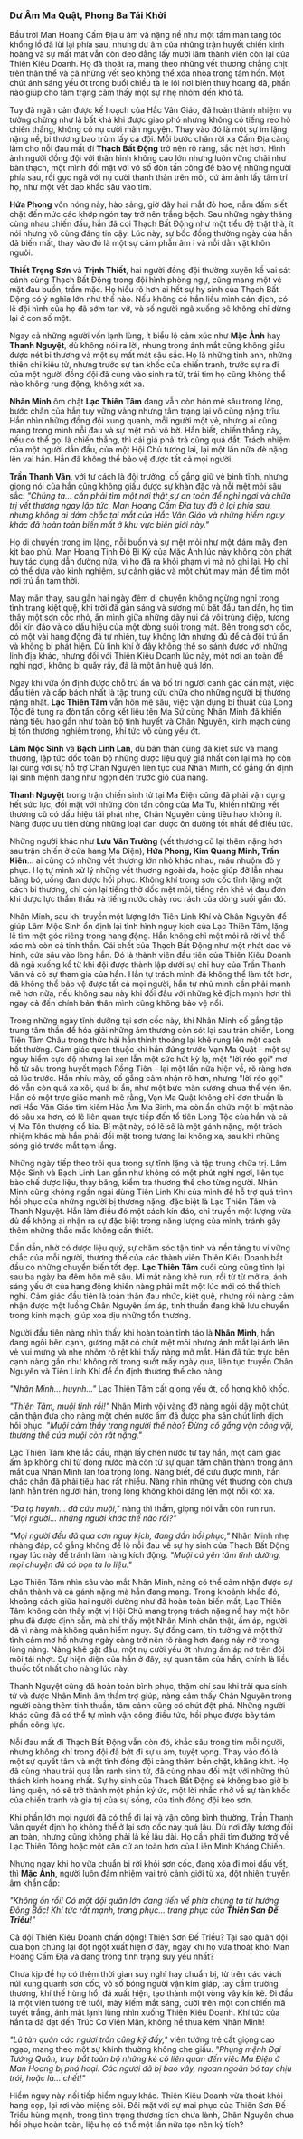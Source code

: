 ### Dư Âm Ma Quật, Phong Ba Tái Khởi

Bầu trời Man Hoang Cấm Địa u ám và nặng nề như một tấm màn tang tóc khổng lồ đã lùi lại phía sau, nhưng dư âm của những trận huyết chiến kinh hoàng và sự mất mát vẫn còn đeo đẳng lấy mười lăm thành viên còn lại của Thiên Kiêu Doanh. Họ đã thoát ra, mang theo những vết thương chằng chịt trên thân thể và cả những vết sẹo không thể xóa nhòa trong tâm hồn. Một chút ánh sáng yếu ớt trong buổi chiều tà le lói nơi biên thùy hoang dã, phần nào giúp cho tâm trạng cảm thấy một sự nhẹ nhõm đến khó tả.

Tuy đã ngăn cản được kế hoạch của Hắc Vân Giáo, đã hoàn thành nhiệm vụ tưởng chừng như là bất khả khi được giao phó nhưng không có tiếng reo hò chiến thắng, không có nụ cười mãn nguyện. Thay vào đó là một sự im lặng nặng nề, bi thương bao trùm lấy cả đội. Mỗi bước chân rời xa Cấm Địa càng làm cho nỗi đau mất đi **Thạch Bất Động** trở nên rõ ràng, sắc nét hơn. Hình ảnh người đồng đội với thân hình không cao lớn nhưng luôn vững chãi như bàn thạch, một mình đối mặt với vô số đòn tấn công để bảo vệ những người phía sau, rồi gục ngã với nụ cười thanh thản trên môi, cứ ám ảnh lấy tâm trí họ, như một vết dao khắc sâu vào tim.

**Hứa Phong** vốn nóng nảy, hào sảng, giờ đây hai mắt đỏ hoe, nắm đấm siết chặt đến mức các khớp ngón tay trở nên trắng bệch. Sau những ngày tháng cùng nhau chiến đấu, hắn đã coi Thạch Bất Động như một tiểu đệ thật thà, ít nói nhưng vô cùng đáng tin cậy. Lúc này, sự bốc đồng thường ngày của hắn đã biến mất, thay vào đó là một sự căm phẫn âm ỉ và nỗi dằn vặt khôn nguôi.

**Thiết Trọng Sơn** và **Trịnh Thiết**, hai người đồng đội thường xuyên kề vai sát cánh cùng Thạch Bất Động trong đội hình phòng ngự, cũng mang một vẻ mặt đau buồn, trầm mặc. Họ hiểu rõ hơn ai hết sự hy sinh của Thạch Bất Động có ý nghĩa lớn như thế nào. Nếu không có hắn liều mình cản địch, có lẽ đội hình của họ đã sớm tan vỡ, và số người ngã xuống sẽ không chỉ dừng lại ở con số một.

Ngay cả những người vốn lạnh lùng, ít biểu lộ cảm xúc như **Mặc Ảnh** hay **Thanh Nguyệt**, dù không nói ra lời, nhưng trong ánh mắt cũng không giấu được nét bi thương và một sự mất mát sâu sắc. Họ là những tinh anh, những thiên chi kiêu tử, nhưng trước sự tàn khốc của chiến tranh, trước sự ra đi của một người đồng đội đã cùng vào sinh ra tử, trái tim họ cũng không thể nào không rung động, không xót xa.

**Nhân Minh** ôm chặt **Lạc Thiên Tâm** đang vẫn còn hôn mê sâu trong lòng, bước chân của hắn tuy vững vàng nhưng tâm trạng lại vô cùng nặng trĩu. Hắn nhìn những đồng đội xung quanh, mỗi người một vẻ, nhưng ai cũng mang trong mình nỗi đau và sự mệt mỏi vô bờ. Hắn biết, chiến thắng này, nếu có thể gọi là chiến thắng, thì cái giá phải trả cũng quá đắt. Trách nhiệm của một người dẫn đầu, của một Hội Chủ tương lai, lại một lần nữa đè nặng lên vai hắn. Hắn đã không thể bảo vệ được tất cả mọi người.

**Trần Thanh Vân**, với tư cách là đội trưởng, cố gắng giữ vẻ bình tĩnh, nhưng giọng nói của hắn cũng không giấu được sự khàn đặc và nỗi mệt mỏi sâu sắc: _"Chúng ta... cần phải tìm một nơi thật sự an toàn để nghỉ ngơi và chữa trị vết thương ngay lập tức. Man Hoang Cấm Địa tuy đã ở lại phía sau, nhưng không ai dám chắc tai mắt của Hắc Vân Giáo và những hiểm nguy khác đã hoàn toàn biến mất ở khu vực biên giới này."_

Họ di chuyển trong im lặng, nỗi buồn và sự mệt mỏi như một đám mây đen kịt bao phủ. Man Hoang Tinh Đồ Bi Ký của Mặc Ảnh lúc này không còn phát huy tác dụng dẫn đường nữa, vì họ đã ra khỏi phạm vi mà nó ghi lại. Họ chỉ có thể dựa vào kinh nghiệm, sự cảnh giác và một chút may mắn để tìm một nơi trú ẩn tạm thời.

May mắn thay, sau gần hai ngày đêm di chuyển không ngừng nghỉ trong tình trạng kiệt quệ, khi trời đã gần sáng và sương mù bắt đầu tan dần, họ tìm thấy một sơn cốc nhỏ, ẩn mình giữa những dãy núi đá vôi trùng điệp, tương đối kín đáo và có dấu hiệu của một dòng suối trong mát. Bên trong sơn cốc, có một vài hang động đá tự nhiên, tuy không lớn nhưng đủ để cả đội trú ẩn và không bị phát hiện. Dù linh khí ở đây không thể so sánh được với những linh địa khác, nhưng đối với Thiên Kiêu Doanh lúc này, một nơi an toàn để nghỉ ngơi, không bị quấy rầy, đã là một ân huệ quá lớn.

Ngay khi vừa ổn định được chỗ trú ẩn và bố trí người canh gác cẩn mật, việc đầu tiên và cấp bách nhất là tập trung cứu chữa cho những người bị thương nặng nhất. **Lạc Thiên Tâm** vẫn hôn mê sâu, việc vận dụng bí thuật của Long Tộc để tung ra đòn tấn công kết liêu tên Ma Sứ cùng Nhân Minh đã khiến nàng tiêu hao gần như toàn bộ tinh huyết và Chân Nguyên, kinh mạch cũng bị tổn thương nghiêm trọng, khí tức vô cùng yếu ớt. 

**Lâm Mộc Sinh** và **Bạch Linh Lan**, dù bản thân cũng đã kiệt sức và mang thương, lập tức dốc toàn bộ những dược liệu quý giá nhất còn lại mà họ còn lại cùng với sự hỗ trợ Chân Nguyên liên tục của Nhân Minh, cố gắng ổn định lại sinh mệnh đang như ngọn đèn trước gió của nàng.

**Thanh Nguyệt**  trong trận chiến sinh tử tại Ma Điện cũng đã phải vận dụng hết sức lực, đối mặt với những đòn tấn công của Ma Tu, khiến những vết thương cũ có dấu hiệu tái phát nhẹ, Chân Nguyên cũng tiêu hao không ít. Nàng được ưu tiên dùng những loại đan dược ôn dưỡng tốt nhất để điều tức.

Những người khác như **Lưu Vân Trường** (vết thương cũ lại thêm nặng hơn sau trận chiến ở cửa hang Ma Điện), **Hứa Phong, Kim Quang Minh, Trần Kiên**... ai cũng có những vết thương lớn nhỏ khác nhau, máu nhuộm đỏ y phục. Họ tự mình xử lý những vết thương ngoài da, hoặc giúp đỡ lẫn nhau băng bó, uống đan dược hồi phục. Không khí trong sơn cốc tĩnh lặng một cách bi thương, chỉ còn lại tiếng thở dốc mệt mỏi, tiếng rên khẽ vì đau đớn khi dược lực thẩm thấu và tiếng nước chảy róc rách của dòng suối gần đó.

Nhân Minh, sau khi truyền một lượng lớn Tiên Linh Khí và Chân Nguyên để giúp Lâm Mộc Sinh ổn định lại tình hình nguy kịch của Lạc Thiên Tâm, lặng lẽ tìm một góc riêng trong hang động. Hắn không chỉ mệt mỏi rã rời về thể xác mà còn cả tinh thần. Cái chết của Thạch Bất Động như một nhát dao vô hình, cứa sâu vào lòng hắn. Đó là thành viên đầu tiên của Thiên Kiêu Doanh đã ngã xuống kể từ khi đội được thành lập dưới sự chỉ huy của Trần Thanh Vân và có sự tham gia của hắn. Hắn tự trách mình đã không thể làm tốt hơn, đã không thể bảo vệ được tất cả mọi người, hắn tự nhủ mình cần phải mạnh mẽ hơn nữa, nếu không sau này khi đối đầu với những kẻ địch mạnh hơn thì ngay cả đến chính bản thân mình cũng không bảo vệ nổi.

Trong những ngày tĩnh dưỡng tại sơn cốc này, khi Nhân Minh cố gắng tập trung tâm thần để hóa giải những ám thương còn sót lại sau trận chiến, Long Tiên Tâm Châu trong thức hải hắn thỉnh thoảng lại khẽ rung lên một cách bất thường. Cảm giác quen thuộc khi hắn đứng trước Vạn Ma Quật – một sự nguy hiểm cực độ nhưng lại xen lẫn một sức hút kỳ lạ, một "lời réo gọi" mơ hồ từ sâu trong huyết mạch Rồng Tiên – lại một lần nữa hiện về, rõ ràng hơn cả lúc trước. Hắn nhíu mày, cố gắng cảm nhận rõ hơn, nhưng "lời réo gọi" đó vẫn còn quá xa xôi, quá bí ẩn, như một bức màn sương chưa thể vén lên. Hắn có một trực giác mạnh mẽ rằng, Vạn Ma Quật không chỉ đơn thuần là nơi Hắc Vân Giáo tìm kiếm Hắc Ám Ma Binh, mà còn ẩn chứa một bí mật nào đó sâu xa hơn, có lẽ liên quan trực tiếp đến tổ tiên Long Tộc của hắn và cả vị Ma Tôn thượng cổ kia. Bí mật này, có lẽ sẽ là một gánh nặng, một trách nhiệm khác mà hắn phải đối mặt trong tương lai không xa, sau khi những sóng gió trước mắt tạm lắng.

Những ngày tiếp theo trôi qua trong sự tĩnh lặng và tập trung chữa trị. Lâm Mộc Sinh và Bạch Linh Lan gần như không có một phút nghỉ ngơi, liên tục bào chế dược liệu, thay băng, kiểm tra thương thế cho từng người. Nhân Minh cũng không ngần ngại dùng Tiên Linh Khí của mình để hỗ trợ quá trình hồi phục của những người bị thương nặng, đặc biệt là Lạc Thiên Tâm và Thanh Nguyệt. Hắn làm điều đó một cách kín đáo, chỉ truyền một lượng vừa đủ để không ai nhận ra sự đặc biệt trong năng lượng của mình, tránh gây thêm những thắc mắc không cần thiết.


Dần dần, nhờ có dược liệu quý, sự chăm sóc tận tình và nền tảng tu vi vững chắc của mỗi người, thương thế của các thành viên Thiên Kiêu Doanh bắt đầu có những chuyển biến tốt đẹp. **Lạc Thiên Tâm** cuối cùng cũng tỉnh lại sau ba ngày ba đêm hôn mê sâu. Mi mắt nàng khẽ run, rồi từ từ mở ra, ánh sáng yếu ớt của hang động khiến nàng phải mất một lúc mới có thể thích nghi. Cảm giác đầu tiên là toàn thân đau nhức, kiệt quệ, nhưng rồi nàng cảm nhận được một luồng Chân Nguyên ấm áp, tinh thuần đang khẽ lưu chuyển trong kinh mạch, giúp xoa dịu những tổn thương.

Người đầu tiên nàng nhìn thấy khi hoàn toàn tỉnh táo là **Nhân Minh**, hắn đang ngồi bên cạnh, gương mặt có chút mệt mỏi nhưng ánh mắt lại ánh lên vẻ vui mừng và nhẹ nhõm rõ rệt khi thấy nàng mở mắt. Hắn đã túc trực bên cạnh nàng gần như không rời trong suốt mấy ngày qua, liên tục truyền Chân Nguyên và Tiên Linh Khí để ổn định thương thế cho nàng.

_"Nhân Minh... huynh..."_ Lạc Thiên Tâm cất giọng yếu ớt, cổ họng khô khốc.

_"Thiên Tâm, muội tỉnh rồi!"_ Nhân Minh vội vàng đỡ nàng ngồi dậy một chút, cẩn thận đưa cho nàng một chén nước ấm đã được pha sẵn chút linh dịch hồi phục. _"Muội cảm thấy trong người thế nào? Đừng cố gắng vận công vội, thương thế của muội còn rất nặng."_

Lạc Thiên Tâm khẽ lắc đầu, nhận lấy chén nước từ tay hắn, một cảm giác ấm áp không chỉ từ dòng nước mà còn từ sự quan tâm chân thành trong ánh mắt của Nhân Minh lan tỏa trong lòng. Nàng biết, để cứu được mình, hắn chắc chắn đã phải tiêu hao rất nhiều. Nàng nhìn những vết thương còn chưa lành hẳn trên người hắn, trong lòng không khỏi dâng lên một nỗi xót xa.

_"Đa tạ huynh... đã cứu muội,"_ nàng thì thầm, giọng nói vẫn còn run run. _"Mọi người... những người khác thế nào rồi?"_

_"Mọi người đều đã qua cơn nguy kịch, đang dần hồi phục,"_ Nhân Minh nhẹ nhàng đáp, cố gắng không để lộ nỗi đau về sự hy sinh của Thạch Bất Động ngay lúc này để tránh làm nàng kích động. _"Muội cứ yên tâm tĩnh dưỡng, mọi chuyện đã có bọn ta lo liệu."_

Lạc Thiên Tâm nhìn sâu vào mắt Nhân Minh, nàng có thể cảm nhận được sự chân thành và cả gánh nặng mà hắn đang mang. Trong khoảnh khắc đó, khoảng cách giữa hai người dường như đã hoàn toàn biến mất, Lạc Thiên Tâm không còn thấy một vị Hội Chủ mang trọng trách nặng nề hay một hôn phu đã được định sẵn, mà chỉ thấy một Nhân Minh chân thật, ấm áp, người đã vì nàng mà không quản hiểm nguy. Sự đồng cảm, tin tưởng và một thứ tình cảm mơ hồ nhưng ngày càng trở nên rõ ràng hơn đang nảy nở trong lòng nàng. Nàng khẽ gật đầu, một nụ cười yếu ớt nhưng ấm áp nở trên đôi môi tái nhợt. Sự hiện diện của hắn ở đây, sự quan tâm của hắn, chính là liều thuốc tốt nhất cho nàng lúc này.

Thanh Nguyệt cũng đã hoàn toàn bình phục, thậm chí sau khi trải qua sinh tử và được Nhân Minh âm thầm trợ giúp, nàng cảm thấy Chân Nguyên trong người càng thêm tinh thuần, tâm cảnh cũng có chút đột phá. Những người khác cũng đã có thể tự mình vận công điều tức, hồi phục được bảy tám phần công lực.

Nỗi đau mất đi Thạch Bất Động vẫn còn đó, khắc sâu trong tim mỗi người, nhưng không khí trong đội đã bớt đi sự u ám, tuyệt vọng. Thay vào đó là một sự quyết tâm và một tình đồng đội càng thêm bền chặt, khăng khít. Họ đã cùng nhau trải qua lằn ranh sinh tử, đã cùng nhau đối mặt với những thử thách kinh hoàng nhất. Sự hy sinh của Thạch Bất Động sẽ không bao giờ bị lãng quên, nó sẽ trở thành một phần ký ức, một lời nhắc nhở về sự tàn khốc của chiến tranh và giá trị của sự sống, của tình đồng đội keo sơn.

Khi phần lớn mọi người đã có thể đi lại và vận công bình thường, Trần Thanh Vân quyết định họ không thể ở lại sơn cốc này quá lâu. Dù nơi đây tương đối an toàn, nhưng cũng không phải là kế lâu dài. Họ cần phải tìm đường trở về Lạc Thiên Tông hoặc một căn cứ an toàn hơn của Liên Minh Kháng Chiến.

Nhưng ngay khi họ vừa chuẩn bị rời khỏi sơn cốc, đang xóa đi mọi dấu vết, thì **Mặc Ảnh**, người luôn đảm nhiệm vai trò cảnh giới từ xa, đột nhiên truyền âm khẩn cấp:

_"Không ổn rồi! Có một đội quân lớn đang tiến về phía chúng ta từ hướng Đông Bắc! Khí tức rất mạnh, trang phục... trang phục của **Thiên Sơn Đế Triều**!"_

Cả đội Thiên Kiêu Doanh chấn động! Thiên Sơn Đế Triều? Tại sao quân đội của bọn chúng lại đột ngột xuất hiện ở đây, ngay khi họ vừa thoát khỏi Man Hoang Cấm Địa và đang trong tình trạng suy yếu nhất?

Chưa kịp để họ có thêm thời gian suy nghĩ hay chuẩn bị, từ trên các vách núi xung quanh sơn cốc, vô số bóng người vận kim giáp, tay cầm trường thương, khí thế hùng hổ, đã xuất hiện, tạo thành một vòng vây kín kẽ. Đi đầu là một viên tướng trẻ tuổi, mày kiếm mắt sáng, cưỡi trên một con chiến mã tuyết trắng, ánh mắt lạnh lùng nhìn xuống Thiên Kiêu Doanh. Khí tức của hắn ta đã đạt đến Trúc Cơ Viên Mãn, không hề thua kém Nhân Minh!

_"Lũ tàn quân các ngươi trốn cũng kỹ đấy,"_ viên tướng trẻ cất giọng cao ngạo, mang theo một sự khinh thường không che giấu. _"Phụng mệnh Đại Tướng Quân, truy bắt toàn bộ những kẻ có liên quan đến việc Ma Điện ở Man Hoang bị phá hoại. Các ngươi đã bị bao vây, ngoan ngoãn bó tay chịu trói, hoặc là... chết!"_

Hiểm nguy này nối tiếp hiểm nguy khác. Thiên Kiêu Doanh vừa thoát khỏi hang cọp, lại rơi vào miệng sói. Đối mặt với sự mai phục của Thiên Sơn Đế Triều hùng mạnh, trong tình trạng thương tích chưa lành, Chân Nguyên chưa hồi phục hoàn toàn, liệu họ có thể một lần nữa tạo nên kỳ tích?
